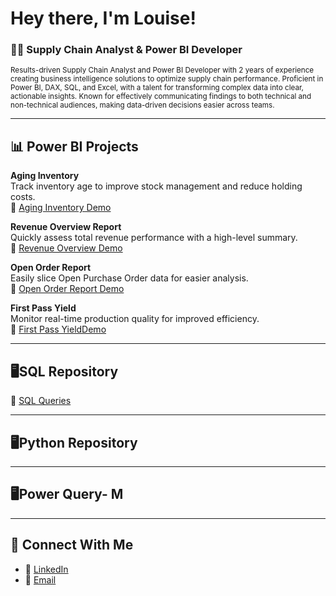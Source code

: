 # Hey there, I'm Louise!
### 👩‍💻 Supply Chain Analyst & Power BI Developer  
<sub>Results-driven Supply Chain Analyst and Power BI Developer with 2 years of experience creating business intelligence solutions to optimize supply chain performance. Proficient in Power BI, DAX, SQL, and Excel, with a talent for transforming complex data into clear, actionable insights. Known for effectively communicating findings to both technical and non-technical audiences, making data-driven decisions easier across teams.</sub>

---

## 📊 Power BI Projects

**Aging Inventory** <br>
Track inventory age to improve stock management and reduce holding costs.<br>
🔗 [Aging Inventory Demo]( https://github.com/louisehealey/AgingInventory/blob/main/README.md)

**Revenue Overview Report**  <br>
Quickly assess total revenue performance with a high-level summary.<br>
🔗 [Revenue Overview Demo](https://github.com/louisehealey/RevenueOverview/blob/main/README.md)

**Open Order Report**  <br>
Easily slice Open Purchase Order data for easier analysis.<br>
🔗 [Open Order Report Demo](https://github.com/louisehealey/OpenOrderReport/blob/main/README.md)

**First Pass Yield**<br>
Monitor real-time production quality for improved efficiency.<br>
🔗 [First Pass YieldDemo]( https://github.com/louisehealey/FirstPassYield/blob/main/README.md)

---
## 🖥️SQL Repository
🔗 [SQL Queries](https://github.com/louisehealey/SQLQueries/blob/main/README.md)


---
## 🖥️Python Repository

---
## 🖥️Power Query- M

---
## 🤝 Connect With Me

- 💼 [LinkedIn](https://www.linkedin.com/in/louisehealey/)
- 📧 [Email](mailto:louisemhealey@outlook.com)

